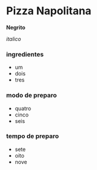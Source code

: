 # Pizza Napolitana

**Negrito**

_italico_

### ingredientes

- um
- dois
- tres

### modo de preparo

- quatro
- cinco
- seis

### tempo de preparo

- sete
- oito
- nove